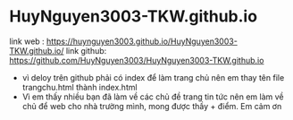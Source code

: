 # HuyNguyen3003-TKW.github.io
link web   : https://huynguyen3003.github.io/HuyNguyen3003-TKW.github.io/
link github: https://github.com/HuyNguyen3003/HuyNguyen3003-TKW.github.io
* vì deloy trên github phải có index để làm trang chủ nên em thay tên file trangchu.html thành index.html
* Vì em thấy nhiều bạn đã làm về các chủ đề trang tin tức nên em làm về chủ để web cho nhà trường mình, mong được thầy + điểm. Em cảm ơn
